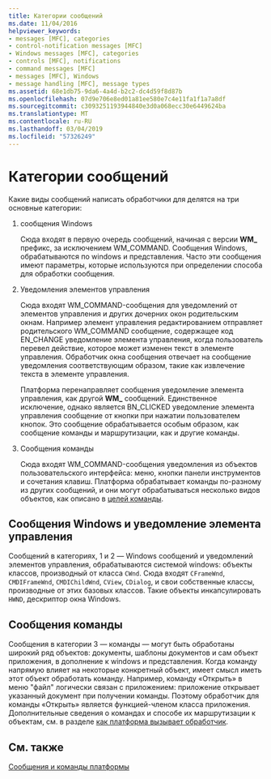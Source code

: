```yaml
---
title: Категории сообщений
ms.date: 11/04/2016
helpviewer_keywords:
- messages [MFC], categories
- control-notification messages [MFC]
- Windows messages [MFC], categories
- controls [MFC], notifications
- command messages [MFC]
- messages [MFC], Windows
- message handling [MFC], message types
ms.assetid: 68e1db75-9da6-4a4d-b2c2-dc4d59f8d87b
ms.openlocfilehash: 07d9e706e8ed01a81ee580e7c4e11fa1f1a7a8df
ms.sourcegitcommit: c3093251193944840e3d0a068ecc30e6449624ba
ms.translationtype: MT
ms.contentlocale: ru-RU
ms.lasthandoff: 03/04/2019
ms.locfileid: "57326249"
---
```

# <a name="message-categories"></a>Категории сообщений

Какие виды сообщений написать обработчики для делятся на три основные категории:

1. сообщения Windows

   Сюда входят в первую очередь сообщений, начиная с версии **WM_** префикс, за исключением WM_COMMAND. Сообщения Windows, обрабатываются по windows и представления. Часто эти сообщения имеют параметры, которые используются при определении способа для обработки сообщения.

1. Уведомления элементов управления

   Сюда входят WM_COMMAND-сообщения для уведомлений от элементов управления и других дочерних окон родительским окнам. Например элемент управления редактированием отправляет родительского WM_COMMAND сообщение, содержащее код EN_CHANGE уведомление элемента управления, когда пользователь перевел действие, которое может изменен текст в элементе управления. Обработчик окна сообщения отвечает на сообщение уведомления соответствующим образом, такие как извлечение текста в элементе управления.

   Платформа перенаправляет сообщения уведомление элемента управления, как другой **WM_** сообщений. Единственное исключение, однако является BN_CLICKED уведомление элемента управления сообщение от кнопки при нажатии пользователем кнопок. Это сообщение обрабатывается особым образом, как сообщение команды и маршрутизации, как и другие команды.

1. Сообщения команды

   Сюда входят WM_COMMAND-сообщения уведомления из объектов пользовательского интерфейса: меню, кнопки панели инструментов и сочетания клавиш. Платформа обрабатывает команды по-разному из других сообщений, и они могут обрабатываться несколько видов объектов, как описано в [целей команды](../mfc/command-targets.md).

##  <a name="_core_windows_messages_and_control.2d.notification_messages"></a> Сообщения Windows и уведомление элемента управления

Сообщений в категориях, 1 и 2 — Windows сообщений и уведомлений элементов управления, обрабатываются системой windows: объекты классов, производный от класса `CWnd`. Сюда входят `CFrameWnd`, `CMDIFrameWnd`, `CMDIChildWnd`, `CView`, `CDialog`, и свои собственные классы, производные от этих базовых классов. Такие объекты инкапсулировать `HWND`, дескриптор окна Windows.

##  <a name="_core_command_messages"></a> Сообщения команды

Сообщения в категории 3 — команды — могут быть обработаны широкий ряд объектов: документы, шаблоны документов и сам объект приложения, в дополнение к windows и представления. Когда команду напрямую влияет на некоторые конкретный объект, имеет смысл иметь этот объект обработать команду. Например, команду «Открыть» в меню "файл" логически связан с приложением: приложение открывает указанный документ при получении команды. Поэтому обработчик для команды «Открыть» является функцией-членом класса приложения. Дополнительные сведения о командах и способе их маршрутизации к объектам, см. в разделе [как платформа вызывает обработчик](../mfc/how-the-framework-calls-a-handler.md).

## <a name="see-also"></a>См. также

[Сообщения и команды платформы](../mfc/messages-and-commands-in-the-framework.md)
